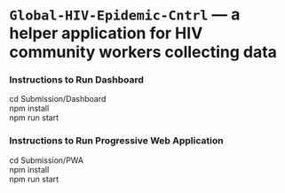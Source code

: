 # `Global-HIV-Epidemic-Cntrl` — a helper application for HIV community workers collecting data

### Instructions to Run Dashboard
cd Submission/Dashboard  
npm install  
npm run start  

### Instructions to Run Progressive Web Application
cd Submission/PWA  
npm install  
npm run start  

